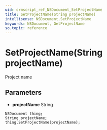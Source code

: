 ```yaml
---
uid: crmscript_ref_NSDocument_SetProjectName
title: SetProjectName(String projectName)
intellisense: NSDocument.SetProjectName
keywords: NSDocument, GetProjectName
so.topic: reference
---
```


# SetProjectName(String projectName)

Project name

## Parameters

* **projectName** String

```crmscript
NSDocument thing;
String projectName;
thing.SetProjectName(projectName);
```


